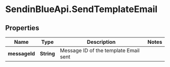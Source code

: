 # SendinBlueApi.SendTemplateEmail

## Properties
Name | Type | Description | Notes
------------ | ------------- | ------------- | -------------
**messageId** | **String** | Message ID of the template Email sent | 


